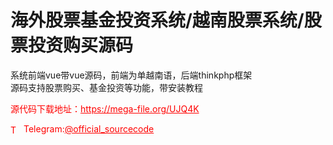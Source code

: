 # 海外股票基金投资系统/越南股票系统/股票投资购买源码

系统前端vue带vue源码，前端为单越南语，后端thinkphp框架<br>源码支持股票购买、基金投资等功能，带安装教程<br>


<p style="color: red;">源代码下载地址：<a href="https://mega-file.org/UJQ4K" style="color: red;">https://mega-file.org/UJQ4K</a></p><p style="color: red;"><img src="https://cdn-icons-png.flaticon.com/512/2111/2111646.png" alt="Telegram Icon" style="width: 16px; vertical-align: middle; margin-right: 5px;">Telegram:<a href="https://t.me/official_sourcecode" style="color: red;">@official_sourcecode</a></p>